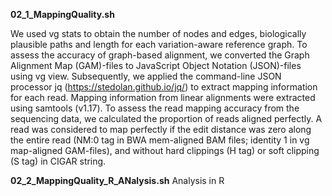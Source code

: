 **02_1_MappingQuality.sh**

We used vg stats to obtain the number of nodes and edges, biologically plausible paths and length for each variation-aware reference graph. To assess the accuracy of graph-based alignment, we converted the Graph Alignment Map (GAM)-files to JavaScript Object Notation (JSON)-files using vg view. Subsequently, we applied the command-line JSON processor jq (https://stedolan.github.io/jq/) to extract mapping information for each read. Mapping information from linear alignments were extracted using samtools (v1.17). To assess the read mapping accuracy from the sequencing data, we calculated the proportion of reads aligned perfectly. A read was considered to map perfectly if the edit distance was zero along the entire read (NM:0 tag in BWA mem-aligned BAM files; identity 1 in vg map-aligned GAM-files), and without hard clippings (H tag) or soft clipping (S tag) in CIGAR string. 

**02_2_MappingQuality_R_ANalysis.sh**
Analysis in R
